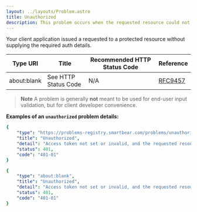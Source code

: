 ```yaml
---
layout: ../layouts/Problem.astro
title: Unauthorized
description: This problem occurs when the requested resource could not be returned as the client request lacked valid authentication credentials.
---
```


Your client application issued a requested to a protected resource without supplying the required auth details.

| Type URI | Title | Recommended HTTP Status Code | Reference |
|----------|-------|------------------------------|-----------|
|about:blank|See HTTP Status Code|N/A|[RFC9457](https://www.iana.org/go/rfc9457)|


> **Note** A problem is generally **not** meant to be used for end-user input validation, but for client developer convenience. 


**Examples of an `unauthorized` problem details:**
```yaml
{
    "type": "https://problems-registry.smartbear.com/problems/unauthorized",
    "title": "Unauthorized",
    "detail": "Access token not set or invalid, and the requested resource could not be returned",
    "status": 401,
    "code": "401-01"    
}
```

```yaml
{
    "type": "about:blank",
    "title": "Unauthorized",
    "detail": "Access token not set or invalid, and the requested resource could not be returned",
    "status": 401,
    "code": "401-01"    
}
```
